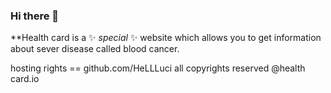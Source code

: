 ### Hi there 👋

**Health card is a ✨ _special_ ✨ website which allows you to get information about sever disease called blood cancer.

hosting rights == github.com/HeLLLuci
all copyrights reserved @health card.io
